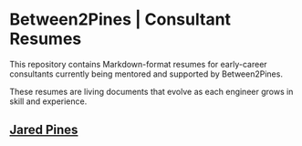 # Between2Pines | Consultant Resumes

This repository contains Markdown-format resumes for early-career consultants currently being mentored and supported by Between2Pines.

These resumes are living documents that evolve as each engineer grows in skill and experience.

## [Jared Pines](jared-pines.md)